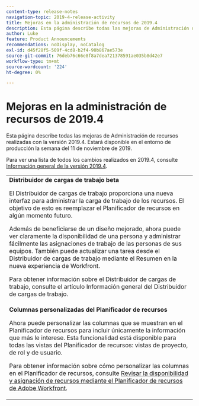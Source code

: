 ```yaml
---
content-type: release-notes
navigation-topic: 2019-4-release-activity
title: Mejoras en la administración de recursos de 2019.4
description: Esta página describe todas las mejoras de Administración de recursos realizadas con la versión 2019.4. Estará disponible en el entorno de producción la semana del 11 de noviembre de 2019.
author: Luke
feature: Product Announcements
recommendations: noDisplay, noCatalog
exl-id: d45f28f5-509f-4cd8-b2f4-90b867ae573e
source-git-commit: 76deb76c66e8f8a7dea721378591ae035b8d42e7
workflow-type: tm+mt
source-wordcount: '224'
ht-degree: 0%

---
```


# Mejoras en la administración de recursos de 2019.4

Esta página describe todas las mejoras de Administración de recursos realizadas con la versión 2019.4. Estará disponible en el entorno de producción la semana del 11 de noviembre de 2019.

Para ver una lista de todos los cambios realizados en 2019.4, consulte [Información general de la versión 2019.4](../../../../product-announcements/product-releases/quarterly-release-archive/2019.4-release-activity/2019.4-release-activity-overview.md).

<table style="table-layout:auto"> 
 <col> 
 <tbody> 
  <tr> 
   <td><strong>Distribuidor de cargas de trabajo beta</strong> <p>El Distribuidor de cargas de trabajo proporciona una nueva interfaz para administrar la carga de trabajo de los recursos. El objetivo de esto es reemplazar el Planificador de recursos en algún momento futuro.</p> <p>Además de beneficiarse de un diseño mejorado, ahora puede ver claramente la disponibilidad de una persona y administrar fácilmente las asignaciones de trabajo de las personas de sus equipos. También puede actualizar una tarea desde el Distribuidor de cargas de trabajo mediante el Resumen en la nueva experiencia de Workfront.</p> <p>Para obtener información sobre el Distribuidor de cargas de trabajo, consulte el artículo Información general del Distribuidor de cargas de trabajo.</p> </td> 
  </tr> 
  <tr> 
   <td><strong>Columnas personalizadas del Planificador de recursos</strong> <p>Ahora puede personalizar las columnas que se muestran en el Planificador de recursos para incluir únicamente la información que más le interese. Esta funcionalidad está disponible para todas las vistas del Planificador de recursos: vistas de proyecto, de rol y de usuario.</p> <p>Para obtener información sobre cómo personalizar las columnas en el Planificador de recursos, consulte <a href="../../../../resource-mgmt/resource-planning/resource-availability-allocation-resource-planner.md" class="MCXref xref" xrefformat="{para}">Revisar la disponibilidad y asignación de recursos mediante el Planificador de recursos de Adobe Workfront</a>.</p> </td> 
  </tr> 
 </tbody> 
</table>
